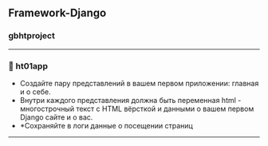 ## Framework-Django
### gbhtproject

--------------------
### 📌 ht01app
- Создайте пару представлений в вашем первом приложении: главная и о себе.
- Внутри каждого представления должна быть переменная html - многострочный текст с HTML вёрсткой и данными о вашем 
первом Django сайте и о вас.
- *Сохраняйте в логи данные о посещении страниц
--------------------
